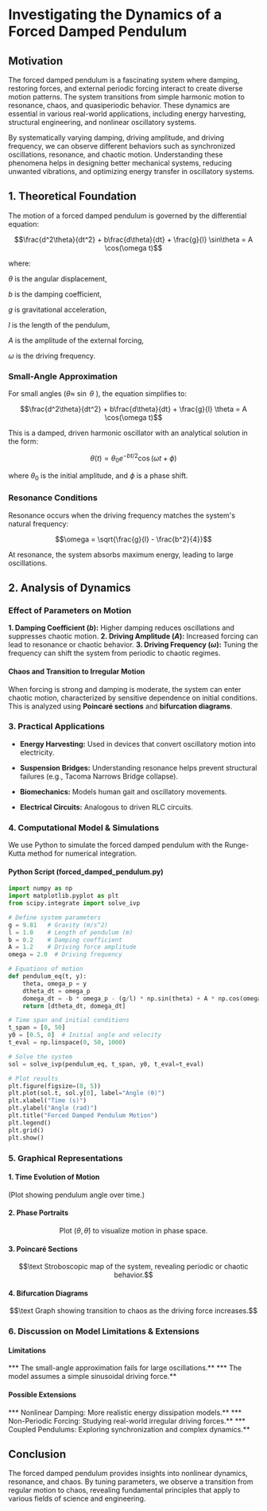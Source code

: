 # Investigating the Dynamics of a Forced Damped Pendulum
## Motivation
The forced damped pendulum is a fascinating system where damping, restoring forces, and external periodic forcing interact to create diverse motion patterns. The system transitions from simple harmonic motion to resonance, chaos, and quasiperiodic behavior. These dynamics are essential in various real-world applications, including energy harvesting, structural engineering, and nonlinear oscillatory systems.</p>

By systematically varying damping, driving amplitude, and driving frequency, we can observe different behaviors such as synchronized oscillations, resonance, and chaotic motion. Understanding these phenomena helps in designing better mechanical systems, reducing unwanted vibrations, and optimizing energy transfer in oscillatory systems.</p>

## 1. Theoretical Foundation
The motion of a forced damped pendulum is governed by the differential equation:

$$\frac{d^2\theta}{dt^2} + b\frac{d\theta}{dt} + \frac{g}{l} \sin\theta = A \cos(\omega t)$$



where:

$\theta$   is the angular displacement,</p>
$b$        is the damping coefficient,</p>
$g$        is gravitational acceleration,</p>
$l$        is the length of the pendulum,</p>
$A$        is the amplitude of the external forcing,</p>
$\omega$   is the driving frequency.</p>

### Small-Angle Approximation
For small angles ($\theta\approx$ $\sin$ $\theta$ ), the equation simplifies to:

$$\frac{d^2\theta}{dt^2} + b\frac{d\theta}{dt} + \frac{g}{l} \theta = A \cos(\omega t)$$

This is a damped, driven harmonic oscillator with an analytical solution in the form:

$$\theta(t) = \theta_0 e^{-bt/2} \cos(\omega t + \phi)$$

where $\theta_0$ is the initial amplitude, and $\phi$ is a phase shift.

### Resonance Conditions
Resonance occurs when the driving frequency matches the system's natural frequency:

$$\omega = \sqrt{\frac{g}{l} - \frac{b^2}{4}}$$

At resonance, the system absorbs maximum energy, leading to large oscillations.

## 2. Analysis of Dynamics
### Effect of Parameters on Motion
**1. Damping Coefficient ($b$):**
Higher damping reduces oscillations and suppresses chaotic motion.
**2. Driving Amplitude ($A$):**
Increased forcing can lead to resonance or chaotic behavior.
**3. Driving Frequency ($\omega$):**
Tuning the frequency can shift the system from periodic to chaotic regimes.
#### Chaos and Transition to Irregular Motion
When forcing is strong and damping is moderate, the system can enter chaotic motion, characterized by sensitive dependence on initial conditions. This is analyzed using **Poincaré sections** and **bifurcation diagrams**.

### 3. Practical Applications
* **Energy Harvesting:** Used in devices that convert oscillatory motion into electricity.</p>
* **Suspension Bridges:** Understanding resonance helps prevent structural failures (e.g., Tacoma Narrows Bridge collapse).</p>
* **Biomechanics:** Models human gait and oscillatory movements.</p>
* **Electrical Circuits:** Analogous to driven RLC circuits.
### 4. Computational Model & Simulations
We use Python to simulate the forced damped pendulum with the Runge-Kutta method for numerical integration.

#### Python Script (forced_damped_pendulum.py)
```python
import numpy as np
import matplotlib.pyplot as plt
from scipy.integrate import solve_ivp

# Define system parameters
g = 9.81   # Gravity (m/s^2)
l = 1.0    # Length of pendulum (m)
b = 0.2    # Damping coefficient
A = 1.2    # Driving force amplitude
omega = 2.0  # Driving frequency

# Equations of motion
def pendulum_eq(t, y):
    theta, omega_p = y
    dtheta_dt = omega_p
    domega_dt = -b * omega_p - (g/l) * np.sin(theta) + A * np.cos(omega * t)
    return [dtheta_dt, domega_dt]

# Time span and initial conditions
t_span = [0, 50]
y0 = [0.5, 0]  # Initial angle and velocity
t_eval = np.linspace(0, 50, 1000)

# Solve the system
sol = solve_ivp(pendulum_eq, t_span, y0, t_eval=t_eval)

# Plot results
plt.figure(figsize=(8, 5))
plt.plot(sol.t, sol.y[0], label="Angle (θ)")
plt.xlabel("Time (s)")
plt.ylabel("Angle (rad)")
plt.title("Forced Damped Pendulum Motion")
plt.legend()
plt.grid()
plt.show() 
```

### 5. Graphical Representations
#### 1. Time Evolution of Motion
(Plot showing pendulum angle over time.)

#### 2. Phase Portraits
$${{\text{Plot } (\theta, \dot{\theta}) \text{ to visualize motion in phase space.}}}$$

#### 3. Poincaré Sections
$$\text Stroboscopic map of the system, revealing periodic or chaotic behavior.$$

#### 4. Bifurcation Diagrams
$$\text Graph showing transition to chaos as the driving force increases.$$

### 6. Discussion on Model Limitations & Extensions
#### Limitations
*** The small-angle approximation fails for large oscillations.**
*** The model assumes a simple sinusoidal driving force.**
#### Possible Extensions
*** Nonlinear Damping: More realistic energy dissipation models.**
*** Non-Periodic Forcing: Studying real-world irregular driving forces.**
*** Coupled Pendulums: Exploring synchronization and complex dynamics.**
## Conclusion
The forced damped pendulum provides insights into nonlinear dynamics, resonance, and chaos. By tuning parameters, we observe a transition from regular motion to chaos, revealing fundamental principles that apply to various fields of science and engineering.